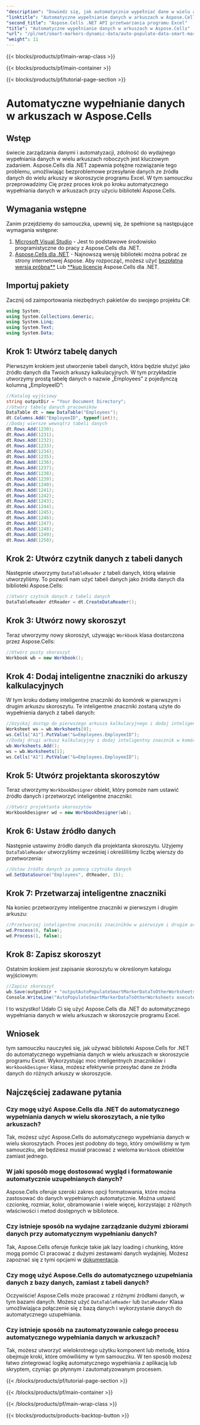 ```yaml
---
"description": "Dowiedz się, jak automatycznie wypełniać dane w wielu arkuszach kalkulacyjnych w programie Excel, korzystając z biblioteki Aspose.Cells for .NET. Poznaj proces krok po kroku, aby usprawnić zadania związane z zarządzaniem danymi."
"linktitle": "Automatyczne wypełnianie danych w arkuszach w Aspose.Cells"
"second_title": "Aspose.Cells .NET API przetwarzania programu Excel"
"title": "Automatyczne wypełnianie danych w arkuszach w Aspose.Cells"
"url": "/pl/net/smart-markers-dynamic-data/auto-populate-data-smart-markers/"
"weight": 11
---
```


{{< blocks/products/pf/main-wrap-class >}}

{{< blocks/products/pf/main-container >}}

{{< blocks/products/pf/tutorial-page-section >}}

# Automatyczne wypełnianie danych w arkuszach w Aspose.Cells

## Wstęp
świecie zarządzania danymi i automatyzacji, zdolność do wydajnego wypełniania danych w wielu arkuszach roboczych jest kluczowym zadaniem. Aspose.Cells dla .NET zapewnia potężne rozwiązanie tego problemu, umożliwiając bezproblemowe przesyłanie danych ze źródła danych do wielu arkuszy w skoroszycie programu Excel. W tym samouczku przeprowadzimy Cię przez proces krok po kroku automatycznego wypełniania danych w arkuszach przy użyciu biblioteki Aspose.Cells.
## Wymagania wstępne
Zanim przejdziemy do samouczka, upewnij się, że spełnione są następujące wymagania wstępne:
1. [Microsoft Visual Studio](https://visualstudio.microsoft.com/downloads/) - Jest to podstawowe środowisko programistyczne do pracy z Aspose.Cells dla .NET.
2. [Aspose.Cells dla .NET](https://releases.aspose.com/cells/net/) - Najnowszą wersję biblioteki można pobrać ze strony internetowej Aspose.
Aby rozpocząć, możesz użyć [bezpłatna wersja próbna**](https://releases.aspose.com/) Lub [**kup licencję](https://purchase.aspose.com/buy) Aspose.Cells dla .NET.
## Importuj pakiety
Zacznij od zaimportowania niezbędnych pakietów do swojego projektu C#:
```csharp
using System;
using System.Collections.Generic;
using System.Linq;
using System.Text;
using System.Data;
```
## Krok 1: Utwórz tabelę danych
Pierwszym krokiem jest utworzenie tabeli danych, która będzie służyć jako źródło danych dla Twoich arkuszy kalkulacyjnych. W tym przykładzie utworzymy prostą tabelę danych o nazwie „Employees” z pojedynczą kolumną „EmployeeID”:
```csharp
//Katalog wyjściowy
string outputDir = "Your Document Directory";
//Utwórz tabelę danych pracowników
DataTable dt = new DataTable("Employees");
dt.Columns.Add("EmployeeID", typeof(int));
//Dodaj wiersze wewnątrz tabeli danych
dt.Rows.Add(1230);
dt.Rows.Add(1231);
dt.Rows.Add(1232);
dt.Rows.Add(1233);
dt.Rows.Add(1234);
dt.Rows.Add(1235);
dt.Rows.Add(1236);
dt.Rows.Add(1237);
dt.Rows.Add(1238);
dt.Rows.Add(1239);
dt.Rows.Add(1240);
dt.Rows.Add(1241);
dt.Rows.Add(1242);
dt.Rows.Add(1243);
dt.Rows.Add(1244);
dt.Rows.Add(1245);
dt.Rows.Add(1246);
dt.Rows.Add(1247);
dt.Rows.Add(1248);
dt.Rows.Add(1249);
dt.Rows.Add(1250);
```
## Krok 2: Utwórz czytnik danych z tabeli danych
Następnie utworzymy `DataTableReader` z tabeli danych, którą właśnie utworzyliśmy. To pozwoli nam użyć tabeli danych jako źródła danych dla biblioteki Aspose.Cells:
```csharp
//Utwórz czytnik danych z tabeli danych
DataTableReader dtReader = dt.CreateDataReader();
```
## Krok 3: Utwórz nowy skoroszyt
Teraz utworzymy nowy skoroszyt, używając `Workbook` klasa dostarczona przez Aspose.Cells:
```csharp
//Utwórz pusty skoroszyt
Workbook wb = new Workbook();
```
## Krok 4: Dodaj inteligentne znaczniki do arkuszy kalkulacyjnych
W tym kroku dodamy inteligentne znaczniki do komórek w pierwszym i drugim arkuszu skoroszytu. Te inteligentne znaczniki zostaną użyte do wypełnienia danych z tabeli danych:
```csharp
//Uzyskaj dostęp do pierwszego arkusza kalkulacyjnego i dodaj inteligentny znacznik w komórce A1
Worksheet ws = wb.Worksheets[0];
ws.Cells["A1"].PutValue("&=Employees.EmployeeID");
//Dodaj drugi arkusz kalkulacyjny i dodaj inteligentny znacznik w komórce A1
wb.Worksheets.Add();
ws = wb.Worksheets[1];
ws.Cells["A1"].PutValue("&=Employees.EmployeeID");
```
## Krok 5: Utwórz projektanta skoroszytów
Teraz utworzymy `WorkbookDesigner` obiekt, który pomoże nam ustawić źródło danych i przetworzyć inteligentne znaczniki:
```csharp
//Utwórz projektanta skoroszytów
WorkbookDesigner wd = new WorkbookDesigner(wb);
```
## Krok 6: Ustaw źródło danych
Następnie ustawimy źródło danych dla projektanta skoroszytu. Użyjemy `DataTableReader` utworzyliśmy wcześniej i określiliśmy liczbę wierszy do przetworzenia:
```csharp
//Ustaw źródło danych za pomocą czytnika danych
wd.SetDataSource("Employees", dtReader, 15);
```
## Krok 7: Przetwarzaj inteligentne znaczniki
Na koniec przetworzymy inteligentne znaczniki w pierwszym i drugim arkuszu:
```csharp
//Przetwarzaj inteligentne znaczniki znaczników w pierwszym i drugim arkuszu kalkulacyjnym
wd.Process(0, false);
wd.Process(1, false);
```
## Krok 8: Zapisz skoroszyt
Ostatnim krokiem jest zapisanie skoroszytu w określonym katalogu wyjściowym:
```csharp
//Zapisz skoroszyt
wb.Save(outputDir + "outputAutoPopulateSmartMarkerDataToOtherWorksheets.xlsx");
Console.WriteLine("AutoPopulateSmartMarkerDataToOtherWorksheets executed successfully.");
```
I to wszystko! Udało Ci się użyć Aspose.Cells dla .NET do automatycznego wypełniania danych w wielu arkuszach w skoroszycie programu Excel.
## Wniosek
tym samouczku nauczyłeś się, jak używać biblioteki Aspose.Cells for .NET do automatycznego wypełniania danych w wielu arkuszach w skoroszycie programu Excel. Wykorzystując moc inteligentnych znaczników i `WorkbookDesigner` klasa, możesz efektywnie przesyłać dane ze źródła danych do różnych arkuszy w skoroszycie.
## Najczęściej zadawane pytania
### Czy mogę użyć Aspose.Cells dla .NET do automatycznego wypełniania danych w wielu skoroszytach, a nie tylko arkuszach?
Tak, możesz użyć Aspose.Cells do automatycznego wypełniania danych w wielu skoroszytach. Proces jest podobny do tego, który omówiliśmy w tym samouczku, ale będziesz musiał pracować z wieloma `Workbook` obiektów zamiast jednego.
### W jaki sposób mogę dostosować wygląd i formatowanie automatycznie uzupełnianych danych?
Aspose.Cells oferuje szeroki zakres opcji formatowania, które można zastosować do danych wypełnianych automatycznie. Można ustawić czcionkę, rozmiar, kolor, obramowanie i wiele więcej, korzystając z różnych właściwości i metod dostępnych w bibliotece.
### Czy istnieje sposób na wydajne zarządzanie dużymi zbiorami danych przy automatycznym wypełnianiu danych?
Tak, Aspose.Cells oferuje funkcje takie jak lazy loading i chunking, które mogą pomóc Ci pracować z dużymi zestawami danych wydajniej. Możesz zapoznać się z tymi opcjami w [dokumentacja](https://reference.aspose.com/cells/net/).
### Czy mogę użyć Aspose.Cells do automatycznego uzupełniania danych z bazy danych, zamiast z tabeli danych?
Oczywiście! Aspose.Cells może pracować z różnymi źródłami danych, w tym bazami danych. Możesz użyć `DataTableReader` lub `DataReader` Klasa umożliwiająca połączenie się z bazą danych i wykorzystanie danych do automatycznego uzupełniania.
### Czy istnieje sposób na zautomatyzowanie całego procesu automatycznego wypełniania danych w arkuszach?
Tak, możesz utworzyć wielokrotnego użytku komponent lub metodę, która obejmuje kroki, które omówiliśmy w tym samouczku. W ten sposób możesz łatwo zintegrować logikę automatycznego wypełniania z aplikacją lub skryptem, czyniąc go płynnym i zautomatyzowanym procesem.

{{< /blocks/products/pf/tutorial-page-section >}}

{{< /blocks/products/pf/main-container >}}

{{< /blocks/products/pf/main-wrap-class >}}

{{< blocks/products/products-backtop-button >}}